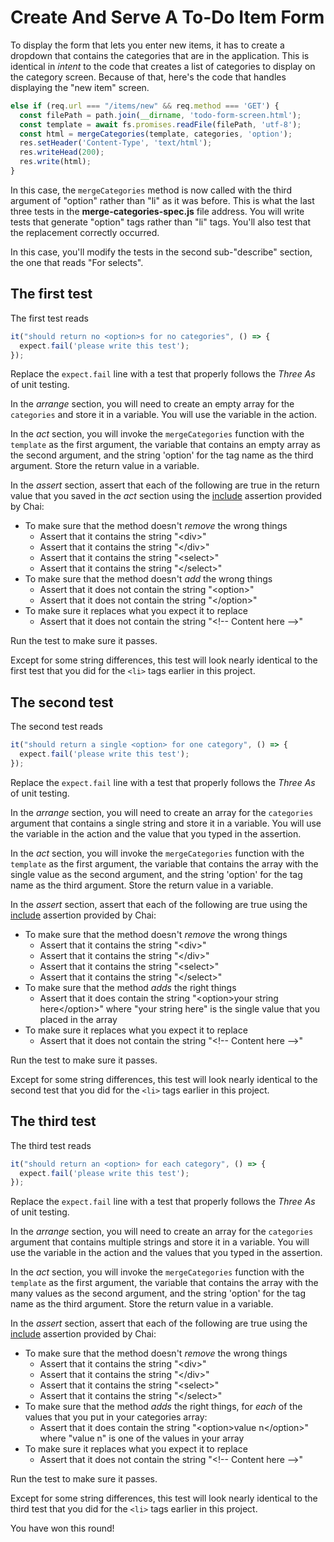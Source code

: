 # Create And Serve A To-Do Item Form

To display the form that lets you enter new items, it has to create a dropdown
that contains the categories that are in the application. This is identical in
_intent_ to the code that creates a list of categories to display on the
category screen. Because of that, here's the code that handles displaying the
"new item" screen.

```javascript
else if (req.url === "/items/new" && req.method === 'GET') {
  const filePath = path.join(__dirname, 'todo-form-screen.html');
  const template = await fs.promises.readFile(filePath, 'utf-8');
  const html = mergeCategories(template, categories, 'option');
  res.setHeader('Content-Type', 'text/html');
  res.writeHead(200);
  res.write(html);
}
```

In this case, the `mergeCategories` method is now called with the third argument
of "option" rather than "li" as it was before. This is what the last three tests
in the **merge-categories-spec.js** file address. You will write tests that
generate "option" tags rather than "li" tags. You'll also test that the
replacement correctly occurred.

In this case, you'll modify the tests in the second sub-"describe" section, the
one that reads "For selects".

## The first test

The first test reads

```javascript
it("should return no <option>s for no categories", () => {
  expect.fail('please write this test');
});
```

Replace the `expect.fail` line with a test that properly follows the _Three As_
of unit testing.

In the _arrange_ section, you will need to create an empty array for the
`categories` and store it in a variable. You will use the variable in the
action.

In the _act_ section, you will invoke the `mergeCategories` function with the
`template` as the first argument, the variable that contains an empty array as
the second argument, and the string 'option' for the tag name as the third
argument. Store the return value in a variable.

In the _assert_ section, assert that each of the following are true in the
return value that you saved in the _act_ section using the [include] assertion
provided by Chai:

* To make sure that the method doesn't _remove_ the wrong things
  * Assert that it contains the string "&lt;div>"
  * Assert that it contains the string "&lt;/div>"
  * Assert that it contains the string "&lt;select>"
  * Assert that it contains the string "&lt;/select>"
* To make sure that the method doesn't _add_ the wrong things
  * Assert that it does not contain the string "&lt;option>"
  * Assert that it does not contain the string "&lt;/option>"
* To make sure it replaces what you expect it to replace
  * Assert that it does not contain the string "&lt;!-- Content here -->"

Run the test to make sure it passes.

Except for some string differences, this test will look nearly identical to the
first test that you did for the `<li>` tags earlier in this project.

## The second test

The second test reads

```javascript
it("should return a single <option> for one category", () => {
  expect.fail('please write this test');
});
```

Replace the `expect.fail` line with a test that properly follows the _Three As_
of unit testing.

In the _arrange_ section, you will need to create an array for the `categories`
argument that contains a single string and store it in a variable. You will use
the variable in the action and the value that you typed in the assertion.

In the _act_ section, you will invoke the `mergeCategories` function with the
`template` as the first argument, the variable that contains the array with the
single value as the second argument, and the string 'option' for the tag name as
the third argument. Store the return value in a variable.

In the _assert_ section, assert that each of the following are true using the
[include] assertion provided by Chai:

* To make sure that the method doesn't _remove_ the wrong things
  * Assert that it contains the string "&lt;div>"
  * Assert that it contains the string "&lt;/div>"
  * Assert that it contains the string "&lt;select>"
  * Assert that it contains the string "&lt;/select>"
* To make sure that the method _adds_ the right things
  * Assert that it does contain the string "&lt;option>your string
    here&lt;/option>" where "your string here" is the single value that you
    placed in the array
* To make sure it replaces what you expect it to replace
  * Assert that it does not contain the string "&lt;!-- Content here -->"

Run the test to make sure it passes.

Except for some string differences, this test will look nearly identical to the
second test that you did for the `<li>` tags earlier in this project.

## The third test

The third test reads

```javascript
it("should return an <option> for each category", () => {
  expect.fail('please write this test');
});
```

Replace the `expect.fail` line with a test that properly follows the _Three As_
of unit testing.

In the _arrange_ section, you will need to create an array for the `categories`
argument that contains multiple strings and store it in a variable. You will use
the variable in the action and the values that you typed in the assertion.

In the _act_ section, you will invoke the `mergeCategories` function with the
`template` as the first argument, the variable that contains the array with the
many values as the second argument, and the string 'option' for the tag name as
the third argument. Store the return value in a variable.

In the _assert_ section, assert that each of the following are true using the
[include] assertion provided by Chai:

* To make sure that the method doesn't _remove_ the wrong things
  * Assert that it contains the string "&lt;div>"
  * Assert that it contains the string "&lt;/div>"
  * Assert that it contains the string "&lt;select>"
  * Assert that it contains the string "&lt;/select>"
* To make sure that the method _adds_ the right things, for _each_ of the values
  that you put in your categories array:
  * Assert that it does contain the string "&lt;option>value n&lt;/option>"
    where "value n" is one of the values in your array
* To make sure it replaces what you expect it to replace
  * Assert that it does not contain the string "&lt;!-- Content here -->"

Run the test to make sure it passes.

Except for some string differences, this test will look nearly identical to the
third test that you did for the `<li>` tags earlier in this project.

You have won this round!

[include]: https://www.chaijs.com/api/bdd/#method_include
